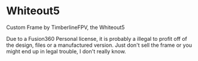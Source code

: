 # Whiteout5
Custom Frame by TimberlineFPV, the Whiteout5

Due to a Fusion360 Personal license, it is probably a illegal to profit off of the design, files or a manufactured version. Just don't sell the frame or you might end up in legal trouble, I don't really know. 
